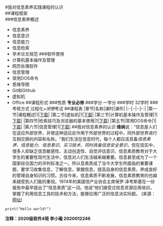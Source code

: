 #我对信息素养实践课程的认识  
##课程框架  
###信息素养概述
- 信息素养
- 信息意识
- 信息能力
- 信息检索
- 学术论文规范
###软件使用
- 计算机基本操作及管理
- 网页处理软件
- 信息管理
- 常用DOS命令
- 思维导图
- Git和Github
- 虚拟机
- Office
##课程形式
###性质
**专业必修**
###学分
一学分
###学时
32学时
###考核方式
过程化+*闭卷*考试
##课程表
|章节|名称|课时|课件|
|:-|:-|-:|-:|
|第一节|课程概述|1|[下载](D:\1572526702\FileRecv\信息素养ppt.zip)|
|第二节|虚拟机|1|[下载](D:\1572526702\FileRecv\信息素养ppt.zip)|
|第三节|计算机基本操作及管理|1|[下载](D:\1572526702\FileRecv\信息素养ppt.zip)|
|第四节|检索技巧及浏览器的基本使用|1|[下载](D:\1572526702\FileRecv\信息素养ppt.zip)|
|第五节|常用DOS命令|1|[下载](D:\1572526702\FileRecv\信息素养ppt.zip)|
|第六节|信息管理|1|[下载](D:\1572526702\FileRecv\信息素养ppt.zip)|
##我对信息素养的认识
**维纳**说：“信息是人们在适应外部世界，并使这种适应反作用于外部世界的过程中，同外部世界进行互相交换的内容和名称。"我们生活在信息时代，每个人都应该具备*信息素养、信息能力、信息意识、实习技术、*同时具备*信息安全意识*，但在现实中，很多人却缺乏信息敏感性、主动创造性、自觉评估意识、信息素质教育对于大学生的重要性现代生活中，信息对人们生活越来越重要。信息甚至成为了一个国家综合国力的评判标准之一。所以息素质成了当今大学生所面临的重要课题，要学习收集信息，了解信息，掌握信息，提高自身的信息素质，养成良好的管理自身知识的习惯。古往今来，信息素质不断发展，信息素质教育的也越来越受到人们能的重视。1974年的美国信产业协会主席保罗·泽考斯基在一份报告中最早提出了“信息素质”这一词。他说“他们接受过信息资源应用培训，掌握了利用信息工具的技术和方法，能够应用广泛的信息决实际题。 (来源：[网址](https://wenku.baidu.com/view/a71167233868011ca300a6c30c2259010202f360.html))

```
print("Hello world!")
```

**注释：2020级软件4班    李小瑜   2020012246**
